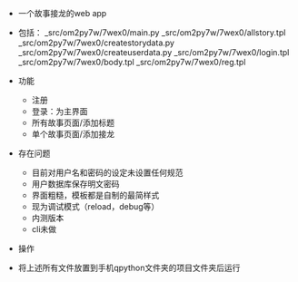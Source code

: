 - 一个故事接龙的web app
- 包括：
       _src/om2py7w/7wex0/main.py
       _src/om2py7w/7wex0/allstory.tpl
       _src/om2py7w/7wex0/createstorydata.py
       _src/om2py7w/7wex0/createuserdata.py
       _src/om2py7w/7wex0/login.tpl
       _src/om2py7w/7wex0/body.tpl
       _src/om2py7w/7wex0/reg.tpl

- 功能
  - 注册
  - 登录：为主界面
  - 所有故事页面/添加标题
  - 单个故事页面/添加接龙
- 存在问题
  - 目前对用户名和密码的设定未设置任何规范
  - 用户数据库保存明文密码
  - 界面粗糙，模板都是自制的最简样式
  - 现为调试模式（reload，debug等）
  - 内测版本
  - cli未做
  
- 操作
 - 将上述所有文件放置到手机qpython文件夹的项目文件夹后运行  